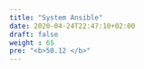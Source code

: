 ```yaml
---
title: "System Ansible"
date: 2020-04-24T22:47:10+02:00
draft: false
weight : 65
pre: "<b>50.12 </b>"
--- 
```

